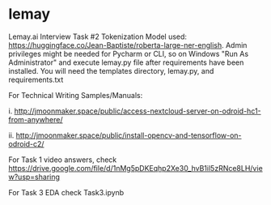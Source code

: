 # lemay
Lemay.ai Interview Task #2
Tokenization Model used: https://huggingface.co/Jean-Baptiste/roberta-large-ner-english.
Admin privileges might be needed for Pycharm or CLI, so on Windows "Run As Administrator" and execute lemay.py file after requirements have been installed.
You will need the templates directory,  lemay.py, and requirements.txt 

For  Technical Writing Samples/Manuals:

i. http://jmoonmaker.space/public/access-nextcloud-server-on-odroid-hc1-from-anywhere/

ii. http://jmoonmaker.space/public/install-opencv-and-tensorflow-on-odroid-c2/

For Task 1 video answers, check https://drive.google.com/file/d/1nMg5pDKEqhp2Xe30_hvB1il5zRNce8LH/view?usp=sharing

For Task 3 EDA check Task3.ipynb 
